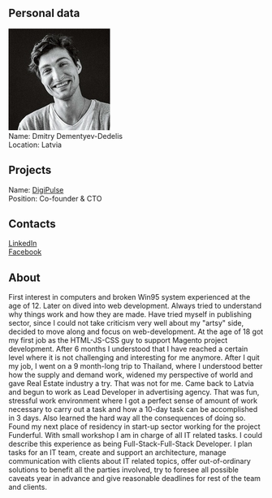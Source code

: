 ## Personal data
![dmitry dementyev-dedelis photo](photo/dmitry_dementyev-dedelis.jpg)  
Name:    Dmitry Dementyev-Dedelis  
Location: Latvia  
## Projects 
Name: [DigiPulse](../projects/digipulse.md)  
Position: Co-founder & CTO
## Contacts
[LinkedIn](https://www.linkedin.com/in/dmitry-dd/)    
[Facebook](https://www.facebook.com/dmitry.d3)
## About
First interest in computers and broken Win95 system experienced at the age of 12. Later on dived into web development. Always tried to understand why things work and how they are made. Have tried myself in publishing sector, since I could not take criticism very well about my "artsy" side, decided to move along and focus on web-development. At the age of 18 got my first job as the HTML-JS-CSS guy to support Magento project development. After 6 months I understood that I have reached a certain level where it is not challenging and interesting for me anymore. After I quit my job, I went on a 9 month-long trip to Thailand, where I understood better how the supply and demand work, widened my perspective of world and gave Real Estate industry a try. That was not for me. Came back to Latvia and begun to work as Lead Developer in advertising agency. That was fun, stressful work environment where I got a perfect sense of amount of work necessary to carry out a task and how a 10-day task can be accomplished in 3 days. Also learned the hard way all the consequences of doing so. Found my next place of residency in start-up sector working for the project Funderful. With small workshop I am in charge of all IT related tasks. I could describe this experience as being Full-Stack-Full-Stack Developer. I plan tasks for an IT team, create and support an architecture, manage communication with clients about IT related topics, offer out-of-ordinary solutions to benefit all the parties involved, try to foresee all possible caveats year in advance and give reasonable deadlines for rest of the team and clients.
